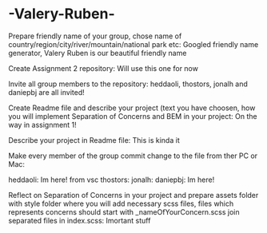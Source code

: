 # -Valery-Ruben-
 Prepare friendly name of your group, chose name of country/region/city/river/mountain/national park etc:
 Googled friendly name generator, Valery Ruben is our beautiful friendly name

Create Assignment 2 repository:
Will use this one for now

Invite all group members to the repository:
heddaoli, thostors, jonalh and daniepbj are all invited!

Create Readme file and describe your project (text you have choosen, how you will implement Separation of Concerns and BEM in your project:
On the way in assignment 1!

Describe your project in Readme file:
This is kinda it

Make every member of the group commit change to the file from ther PC or Mac:

heddaoli: Im here! from vsc
thostors:
jonalh:
daniepbj: Im here!

Reflect on Separation of Concerns in your project and prepare assets folder with style folder where you will add necessary scss files, files which represents concerns should start with _nameOfYourConcern.scss join separated files in index.scss:
Imortant stuff
